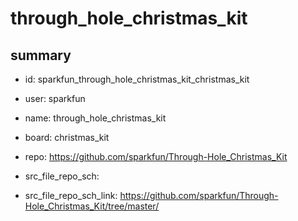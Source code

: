 # through_hole_christmas_kit
 
## summary 
* id: sparkfun_through_hole_christmas_kit_christmas_kit
* user: sparkfun
* name: through_hole_christmas_kit
* board: christmas_kit
* repo: https://github.com/sparkfun/Through-Hole_Christmas_Kit



* src_file_repo_sch: 
* src_file_repo_sch_link: https://github.com/sparkfun/Through-Hole_Christmas_Kit/tree/master/




